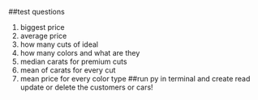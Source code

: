 ##test questions
1. biggest price
2. average price
3. how many cuts of ideal
4. how many colors and what are they
5. median carats for premium cuts
6. mean of carats for every cut
7. mean price for every color type
##run py in terminal and create read update or delete the customers or cars!
